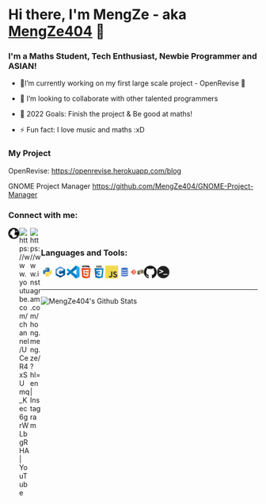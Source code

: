 # Hi there, I'm MengZe - aka [MengZe404][website] 👋



### I'm a Maths Student, Tech Enthusiast, Newbie Programmer and ASIAN!

- 🌱I’m currently working on my first large scale project - OpenRevise 🤣

- 👯 I’m looking to collaborate with other talented programmers

- 🥅 2022 Goals: Finish the project & Be good at maths!

- ⚡ Fun fact: I love music and maths :xD

  

### My Project



OpenRevise: https://openrevise.herokuapp.com/blog


GNOME Project Manager https://github.com/MengZe404/GNOME-Project-Manager



### Connect with me:

[<img align="left" alt="https://github.com/MengZe404" width="22px" src="https://raw.githubusercontent.com/iconic/open-iconic/master/svg/globe.svg" />][website]
[<img align="left" alt="https://www.youtube.com/channel/UCeR4xSUmq_Kec6grWLbgRHA | YouTube" width="22px" src="https://cdn.jsdelivr.net/npm/simple-icons@v3/icons/youtube.svg" />][youtube]
[<img align="left" alt="https://www.instagram.com/hong.meng.ze/?hl=en | Instagram" width="22px" src="https://cdn.jsdelivr.net/npm/simple-icons@v3/icons/instagram.svg" />][instagram]

<br />

### Languages and Tools:

<img align="left" alt="Python" width="26px" src="https://raw.githubusercontent.com/github/explore/80688e429a7d4ef2fca1e82350fe8e3517d3494d/topics/python/python.png" />
<img align="left" alt="C" width="26px" src="https://raw.githubusercontent.com/github/explore/80688e429a7d4ef2fca1e82350fe8e3517d3494d/topics/c/c.png" />
<img align="left" alt="Visual Studio Code" width="26px" src="https://raw.githubusercontent.com/github/explore/80688e429a7d4ef2fca1e82350fe8e3517d3494d/topics/visual-studio-code/visual-studio-code.png" />
<img align="left" alt="HTML5" width="26px" src="https://raw.githubusercontent.com/github/explore/80688e429a7d4ef2fca1e82350fe8e3517d3494d/topics/html/html.png" />
<img align="left" alt="CSS3" width="26px" src="https://raw.githubusercontent.com/github/explore/80688e429a7d4ef2fca1e82350fe8e3517d3494d/topics/css/css.png" />
<img align="left" alt="JavaScript" width="26px" src="https://raw.githubusercontent.com/github/explore/80688e429a7d4ef2fca1e82350fe8e3517d3494d/topics/javascript/javascript.png" />
<img align="left" alt="SQL" width="26px" src="https://raw.githubusercontent.com/github/explore/80688e429a7d4ef2fca1e82350fe8e3517d3494d/topics/sql/sql.png" />
<img align="left" alt="Git" width="26px" src="https://raw.githubusercontent.com/github/explore/80688e429a7d4ef2fca1e82350fe8e3517d3494d/topics/git/git.png" />
<img align="left" alt="GitHub" width="26px" src="https://raw.githubusercontent.com/github/explore/78df643247d429f6cc873026c0622819ad797942/topics/github/github.png" />
<img align="left" alt="Terminal" width="26px" src="https://raw.githubusercontent.com/github/explore/80688e429a7d4ef2fca1e82350fe8e3517d3494d/topics/terminal/terminal.png" />

<br />
<br />

---

<img align="left" alt="MengZe404's Github Stats" src="https://github-readme-stats.vercel.app/api?username=MengZe404&show_icons=true&hide_border=true" />

[website]: https://github.com/MengZe404	"My Github"
[youtube]: https://www.youtube.com/channel/UCeR4xSUmq_Kec6grWLbgRHA	"My YouTube Account"
[instagram]: https://www.instagram.com/hong.meng.ze/?hl=en	"My Instagram"

